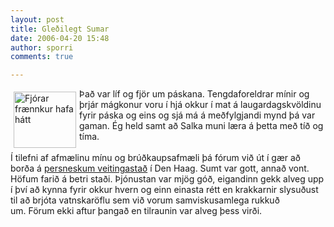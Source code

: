 ```yaml
---
layout: post
title: Gleðilegt Sumar
date: 2006-04-20 15:48
author: sporri
comments: true

---
```

<a href="http://static.flickr.com/44/131868672_5d76d5916a_t.jpg"><img height="90" alt="Fjórar frænnkur hafa hátt" hspace="5" width="100" align="left" vspace="5" border="0" src="http://static.flickr.com/44/131868672_5d76d5916a_t.jpg" /></a>Það var líf og fjör um páskana. Tengdaforeldrar mínir og þrjár mágkonur voru í hjá okkur í mat&nbsp;á laugardagskvöldinu fyrir páska og eins og sjá má á meðfylgjandi mynd þá var gaman. Ég held samt að Salka muni læra á þetta með tíð og tíma.&nbsp;<br /><br />Í tilefni af afmælinu mínu og brúðkaupsafmæli þá fórum við út í gær að borða á <a href="http://www.meykaadeh.nl/">persneskum veitingastað</a> í Den Haag.&nbsp;Sumt var gott, annað vont. Höfum&nbsp;farið á betri staði. Þjónustan var mjög góð, eigandinn gekk alveg upp í því að kynna fyrir okkur hvern og einn einasta rétt en krakkarnir slysuðust til að brjóta vatnskaröflu sem við vorum samviskusamlega rukkuð um.&nbsp;Förum ekki aftur þangað en tilraunin var alveg þess virði.<br /><br />
